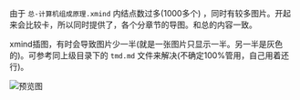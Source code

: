 由于 `总-计算机组成原理.xmind` 内结点数过多(1000多个) ，同时有较多图片。开起来会比较卡，所以同时提供了，各个分章节的导图。和总的内容一致。



xmind插图，有时会导致图片少一半(就是一张图片只显示一半。另一半是灰色的)。可参考同上级目录下的 `tmd.md` 文件来解决(不确定100%管用，自己用着还行)。

![预览图](https://gitee.com/yishen_yishen/kaoyan_notes_23/raw/master/408/%E8%AE%A1%E7%AE%97%E6%9C%BA%E7%BB%84%E6%88%90%E5%8E%9F%E7%90%86/%E8%AE%A1%E7%AE%97%E6%9C%BA%E7%BB%84%E6%88%90%E5%8E%9F%E7%90%86.png)

